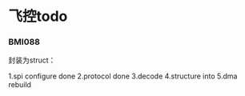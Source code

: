 # 飞控todo
### BMI088 
封装为struct：

1.spi configure done
2.protocol done
3.decode 
4.structure into
5.dma rebuild